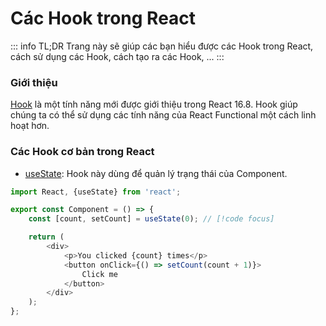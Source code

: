 # Các Hook trong React

::: info TL;DR
Trang này sẽ giúp các bạn hiểu được các Hook trong React, cách sử dụng các Hook, cách tạo ra các Hook, ...
:::

### Giới thiệu

[Hook](https://reactjs.org/docs/hooks-intro.html) là một tính năng mới được giới thiệu trong React 16.8. Hook giúp chúng
ta có thể sử dụng các tính năng của React Functional một cách linh hoạt hơn.

### Các Hook cơ bản trong React

- [useState](https://reactjs.org/docs/hooks-reference.html#usestate): Hook này dùng để quản lý trạng thái của Component.

```javascript {4}
import React, {useState} from 'react';

export const Component = () => {
    const [count, setCount] = useState(0); // [!code focus]

    return (
        <div>
            <p>You clicked {count} times</p>
            <button onClick={() => setCount(count + 1)}>
                Click me
            </button>
        </div>
    );
};
```
